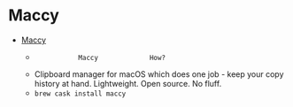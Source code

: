 # Maccy
- [Maccy](https://maccy.app/)
  -                Maccy             How?
  - Clipboard manager for macOS which does one job - keep your copy history at hand. Lightweight. Open source. No fluff.
  - `brew cask install maccy`
